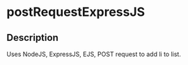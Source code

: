 # postRequestExpressJS

## Description
Uses NodeJS, ExpressJS, EJS, POST request to add li to list.  

